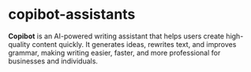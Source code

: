# copibot-assistants
**Copibot** is an AI-powered writing assistant that helps users create high-quality content quickly. It generates ideas, rewrites text, and improves grammar, making writing easier, faster, and more professional for businesses and individuals.
